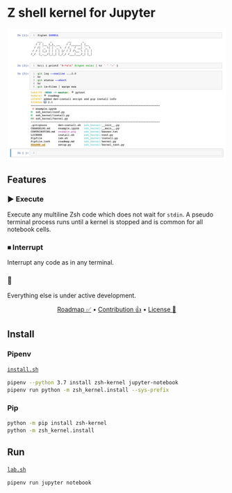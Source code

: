 # Z shell kernel for Jupyter

![example screenshot](misc/example.png)

## Features

### ▶️ Execute
Execute any multiline Zsh code which does not wait for `stdin`.
A pseudo terminal process runs until a kernel is stopped and is common
for all notebook cells.

### ⏹ Interrupt
Interrupt any code as in any terminal.

### 🔮
Everything else is under active development.  
<p align=center>
<a href=roadmap.md>Roadmap ✅</a>
•
<a href=CONTRIBUTING.md>Contribution 👍</a>
•
<a href=LICENSE>License 🤝</a>
</p>

## Install

### Pipenv
[`install.sh`](misc/install.sh)
```sh
pipenv --python 3.7 install zsh-kernel jupyter-notebook
pipenv run python -m zsh_kernel.install --sys-prefix
```

### Pip
```sh
python -m pip install zsh-kernel
python -m zsh_kernel.install
```

## Run
[`lab.sh`](misc/lab.sh)
```sh
pipenv run jupyter notebook
```

